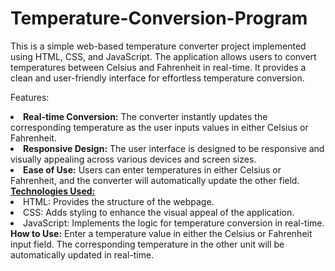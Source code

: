 # Temperature-Conversion-Program

This is a simple web-based temperature converter project implemented using HTML, CSS, and JavaScript. The application allows users to convert temperatures between Celsius and Fahrenheit in real-time. It provides a clean and user-friendly interface for effortless temperature conversion.

Features:
<li><b>Real-time Conversion:</b> The converter instantly updates the corresponding temperature as the user inputs values in either Celsius or Fahrenheit.</li>
<li><b>Responsive Design:</b> The user interface is designed to be responsive and visually appealing across various devices and screen sizes.
<li><b>Ease of Use:</b> Users can enter temperatures in either Celsius or Fahrenheit, and the converter will automatically update the other field.</li>
<b><u>Technologies Used:</u></b>
<li>HTML: Provides the structure of the webpage.</li>
<li>CSS: Adds styling to enhance the visual appeal of the application.</li>
<li>JavaScript: Implements the logic for temperature conversion in real-time.</li>
<b>How to Use:</b>
Enter a temperature value in either the Celsius or Fahrenheit input field.
The corresponding temperature in the other unit will be automatically updated in real-time.
